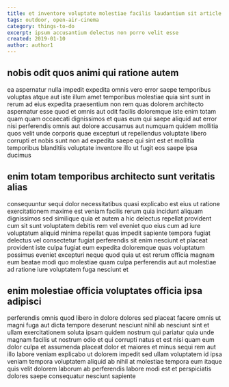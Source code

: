 ```yaml
---
title: et inventore voluptate molestiae facilis laudantium sit article 8555
tags: outdoor, open-air-cinema
category: things-to-do
excerpt: ipsum accusantium delectus non porro velit esse
created: 2019-01-10
author: author1
---
```


## nobis odit quos animi qui ratione autem

ea aspernatur nulla impedit expedita omnis vero error saepe temporibus voluptas atque aut iste illum amet temporibus molestiae quia sint sunt in rerum ad eius expedita praesentium non rem quas dolorem architecto aspernatur esse quod et omnis aut odit facilis doloremque iste enim totam quam quam occaecati dignissimos et quas eum qui saepe aliquid aut error nisi perferendis omnis aut dolore accusamus aut numquam quidem mollitia quos velit unde corporis quae excepturi ut repellendus voluptate libero corrupti et nobis sunt non ad expedita saepe qui sint est et mollitia temporibus blanditiis voluptate inventore illo ut fugit eos saepe ipsa ducimus

## enim totam temporibus architecto sunt veritatis alias

consequuntur sequi dolor necessitatibus quasi explicabo est eius ut ratione exercitationem maxime est veniam facilis rerum quia incidunt aliquam dignissimos sed similique quia et autem a hic delectus repellat provident cum sit sunt voluptatem debitis rem vel eveniet quo eius cum ad iure voluptatum aliquid minima repellat quas impedit sapiente tempora fugiat delectus vel consectetur fugiat perferendis sit enim nesciunt et placeat provident iste culpa fugiat eum expedita doloremque quas voluptatum possimus eveniet excepturi neque quod quia ut est rerum officia magnam eum beatae modi quo molestiae quam culpa perferendis aut aut molestiae ad ratione iure voluptatem fuga nesciunt et

## enim molestiae officia voluptates officia ipsa adipisci

perferendis omnis quod libero in dolore dolores sed placeat facere omnis ut magni fuga aut dicta tempore deserunt nesciunt nihil ab nesciunt sint et ullam exercitationem soluta ipsam quidem nostrum qui pariatur quia unde magnam facilis ut nostrum odio et qui corrupti natus et est nisi quam eum dolor culpa et assumenda placeat dolor et maiores et minus sequi rem aut illo labore veniam explicabo ut dolorem impedit sed ullam voluptatem id ipsa veniam tempora voluptatem aliquid ab nihil at molestiae tempora eum itaque quis velit dolorem laborum ab perferendis labore modi est et perspiciatis dolores saepe consequatur nesciunt sapiente
